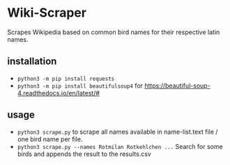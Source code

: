 # Wiki-Scraper

Scrapes Wikipedia based on common bird names for their respective latin names.

## installation
- `python3 -m pip install requests`
- `python3 -m pip install beautifulsoup4` for https://beautiful-soup-4.readthedocs.io/en/latest/#


## usage
- `python3 scrape.py` to scrape all names available in name-list.text file / one bird name per file.
- `python3 scrape.py --names Rotmilan Rotkehlchen ...` Search for some birds and appends the result to the results.csv
